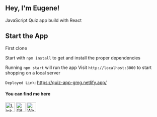 ## Hey, I'm Eugene!

JavaScript Quiz app build with React

## Start the App

First clone

Start with `npm install` to get and install the proper dependencies

Running `npm start` will run the app
Visit `http://localhost:3000` to start shopping on a local server

`Deployed Link`: https://quiz-app-gmg.netlify.app/

#### You can find me here

<a href="https://www.linkedin.com/in/eugene-developer/" target="_blank"><img src="https://raw.githubusercontent.com/arturssmirnovs/arturssmirnovs/master/in.png" alt="LinkedIn" width="30"></a>
<a href="https://github.com/esokoletsky" target="_blank"><img src="https://raw.githubusercontent.com/arturssmirnovs/arturssmirnovs/master/git.png" alt="GitHub" width="30"></a>
<a href="https://eugene-developer.com" target="_blank"><img src="https://raw.githubusercontent.com/arturssmirnovs/arturssmirnovs/master/www.png" alt="Website" width="30"></a>
